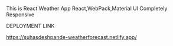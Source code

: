 This is React Weather App
React,WebPack,Material UI Completely Responsive

DEPLOYMENT LINK

https://suhasdeshpande-weatherforecast.netlify.app/

